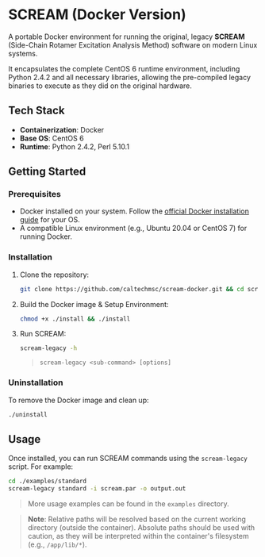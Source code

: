 # SCREAM (Docker Version)

A portable Docker environment for running the original, legacy **SCREAM** (Side-Chain Rotamer Excitation Analysis Method) software on modern Linux systems.

It encapsulates the complete CentOS 6 runtime environment, including Python 2.4.2 and all necessary libraries, allowing the pre-compiled legacy binaries to execute as they did on the original hardware.

## Tech Stack

- **Containerization**: Docker
- **Base OS**: CentOS 6
- **Runtime**: Python 2.4.2, Perl 5.10.1

## Getting Started

### Prerequisites

- Docker installed on your system. Follow the [official Docker installation guide](https://docs.docker.com/get-docker/) for your OS.
- A compatible Linux environment (e.g., Ubuntu 20.04 or CentOS 7) for running Docker.

### Installation

1. Clone the repository:

   ```bash
   git clone https://github.com/caltechmsc/scream-docker.git && cd scream-docker
   ```

2. Build the Docker image & Setup Environment:

   ```bash
   chmod +x ./install && ./install
   ```

3. Run SCREAM:

   ```bash
   scream-legacy -h
   ```

   > `scream-legacy <sub-command> [options]`

### Uninstallation

To remove the Docker image and clean up:

```bash
./uninstall
```

## Usage

Once installed, you can run SCREAM commands using the `scream-legacy` script. For example:

```bash
cd ./examples/standard
scream-legacy standard -i scream.par -o output.out
```

> More usage examples can be found in the `examples` directory.

> **Note**: Relative paths will be resolved based on the current working directory (outside the container). Absolute paths should be used with caution, as they will be interpreted within the container's filesystem (e.g., `/app/lib/*`).
